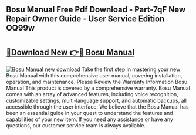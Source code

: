 ## Bosu Manual Free Pdf Download - Part-7qF New Repair Owner Guide - User Service Edition OQ99w

# <h2><a href="http://bc45340.oget.top/?id=Bosu+Manual">🔗Download New 👉🔴 Bosu Manual</a></h2>

[![Bosu Manual new download](https://i.imgur.com/5g1atiW.png)](http://bc45340.oget.top/?id=Bosu+Manual)
Take the first step in mastering your new Bosu Manual with this comprehensive user manual, covering installation, operation, and maintenance. Please Review the Warranty Information Bosu Manual This product is covered by a comprehensive warranty. Bosu Manual comes with an array of advanced features, including voice recognition, customizable settings, multi-language support, and automatic backups, all accessible through the user interface. We believe that the Bosu Manual has been an essential guide in your quest to understand the features and capabilities of your new item. If you need any assistance or have any questions, our customer service team is always available.
